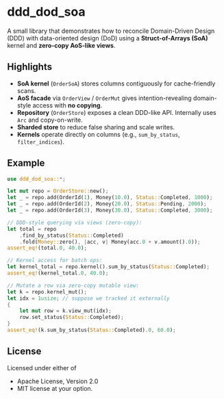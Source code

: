 
# ddd_dod_soa

A small library that demonstrates how to reconcile Domain-Driven Design (DDD) with
data-oriented design (DoD) using a **Struct-of-Arrays (SoA)** kernel and **zero-copy AoS-like views**.

## Highlights

- **SoA kernel** (`OrderSoA`) stores columns contiguously for cache-friendly scans.
- **AoS facade** via `OrderView` / `OrderMut` gives intention-revealing domain-style access with **no copying**.
- **Repository** (`OrderStore`) exposes a clean DDD-like API. Internally uses `Arc` and copy-on-write.
- **Sharded store** to reduce false sharing and scale writes.
- **Kernels** operate directly on columns (e.g., `sum_by_status`, `filter_indices`).

## Example

```rust
use ddd_dod_soa::*;

let mut repo = OrderStore::new();
let _ = repo.add(OrderId(1), Money(10.0), Status::Completed, 1000);
let _ = repo.add(OrderId(2), Money(20.0), Status::Pending, 2000);
let _ = repo.add(OrderId(3), Money(30.0), Status::Completed, 3000);

// DDD-style querying via views (zero-copy):
let total = repo
    .find_by_status(Status::Completed)
    .fold(Money::zero(), |acc, v| Money(acc.0 + v.amount().0));
assert_eq!(total.0, 40.0);

// Kernel access for batch ops:
let kernel_total = repo.kernel().sum_by_status(Status::Completed);
assert_eq!(kernel_total.0, 40.0);

// Mutate a row via zero-copy mutable view:
let k = repo.kernel_mut();
let idx = 1usize; // suppose we tracked it externally
{
    let mut row = k.view_mut(idx);
    row.set_status(Status::Completed);
}
assert_eq!(k.sum_by_status(Status::Completed).0, 60.0);
```

## License

Licensed under either of
- Apache License, Version 2.0
- MIT license
at your option.
